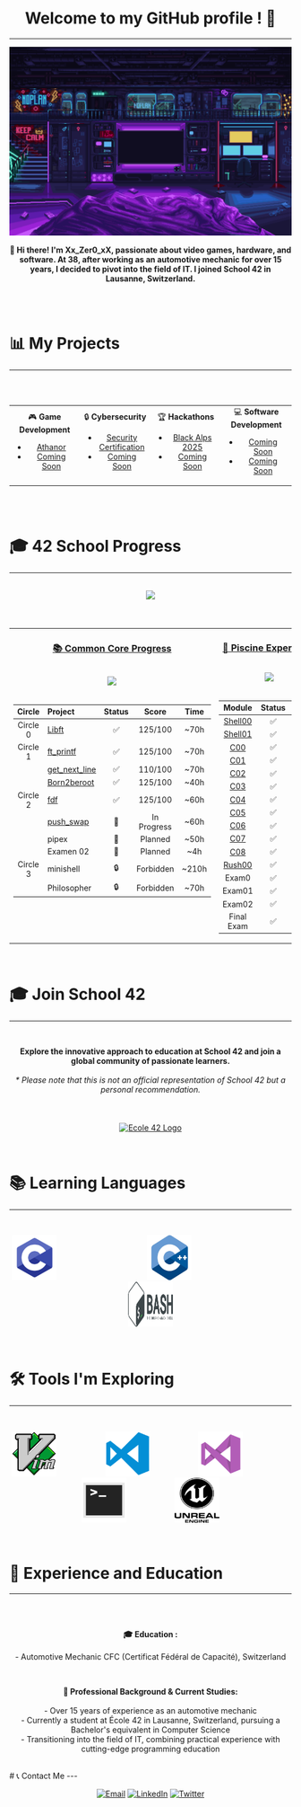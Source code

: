 <!--
**************************************************
  Header Section - Welcome and Profile Introduction
**************************************************
-->
<h1 align="center">Welcome to my GitHub profile ! 🚀</h1>
<hr>

<p align="center">
  <img src="images/scifi_room.gif" alt="Welcome to my GitHub profile!">
</p>

<p align="center">
  <b>👋 Hi there! I'm Xx_Zer0_xX, passionate about video games, hardware, and software. At 38, after working as an automotive mechanic for over 15 years, I decided to pivot into the field of IT. I joined School 42 in Lausanne, Switzerland.</b>
</p>
<br><br>

<!--
**************************************************
  Projects Overview Section
  - Game Development
  - Cybersecurity
  - Hackathons
  - Software Development
**************************************************
-->

# 📊 My Projects
---
<br><br>
<div align="center">
  <table style="width: 100%;">
    <tr>
      <td align="center" style="width: 25%;">
        🎮 <b>Game Development</b>
        <ul>
          <li><a href="https://www.athanor.games/">Athanor</a></li>
          <li><a href="#">Coming Soon</a></li>
        </ul>
      </td>
      <td align="center" style="width: 25%;">
        🔒 <b>Cybersecurity</b>
        <ul>
         <li><a href="https://pauljerimy.com/security-certification-roadmap/">Security Certification</a></li>
          <li><a href="#">Coming Soon</a></li>
        </ul>
      </td>
      <td align="center" style="width: 25%;">
        🏆 <b>Hackathons</b>
        <ul>
          <li><a href="https://www.blackalps.ch/ba/">Black Alps 2025</a></li>
          <li><a href="#">Coming Soon</a></li>
        </ul>
      </td>
      <td align="center" style="width: 25%;">
        💻 <b>Software Development</b>
        <ul>
          <li><a href="#">Coming Soon</a></li>
          <li><a href="#">Coming Soon</a></li>
        </ul>
      </td>
    </tr>
  </table>
</div>
<br><br>

<!--
**************************************************
  42 School Progress Section
  - Common Core curriculum progress
  - Piscine experience and results
**************************************************
-->

# 🎓 42 School Progress
---
<br>
<div align="center">
  <img src="https://img.shields.io/badge/Lausanne-1E2024?style=for-the-badge&logo=42" />
</div>
<br><br>

<div align="center">
<table width="100%">
<tr>
<td width="50%" align="center" valign="top">

### [📚 Common Core Progress](https://github.com/Xxzer042xX/42-Common-Core/blob/main/README.md)

<br>
<img src="https://img.shields.io/badge/Grade-In%20Progress-blue?style=for-the-badge&logo=42&logoColor=white" />
<br><br>




| Circle | Project | Status | Score | Time |
|:------:|:--------|:------:|:-----:|:----:|
| Circle 0 | [Libft](https://github.com/Xxzer042xX/42-Common-Core/tree/main/libft) | ✅ | 125/100 | ~70h |
| Circle 1 | [ft_printf](https://github.com/Xxzer042xX/404) | ✅ | 125/100 | ~70h |
|| [get_next_line](https://github.com/Xxzer042xX/42-Common-Core/tree/main/get_next_line) | ✅ | 110/100 | ~70h |
|| [Born2beroot](https://github.com/Xxzer042xX/404) | ✅ | 125/100 | ~40h |
| Circle 2 | [fdf](https://github.com/Xxzer042xX/42-Common-Core/tree/main/fdf) | ✅ | 125/100 | ~60h |
|| [push_swap](https://github.com/Xxzer042xX/42-Common-Core/tree/main/push_swap) | 🔄 | In Progress | ~60h |
|| pipex | 📝 | Planned | ~50h |
|| Examen 02 | 📝 | Planned | ~4h |
| Circle 3 | minishell | 🔒 | Forbidden | ~210h |
|| Philosopher | 🔒 | Forbidden | ~70h |

</td>
<td width="50%" align="center" valign="top">

### [🌊 Piscine Experience](https://github.com/Xxzer042xX/42-Piscine/blob/master/README.MD)

<br>
<img src="https://img.shields.io/badge/Status-Completed-success?style=for-the-badge&logo=42&logoColor=white" />
<br><br>



| Module | Status | Score |
|:------:|:------:|:-----:|
| [Shell00](https://github.com/Xxzer042xX/42-Piscine/tree/master/extra/shell/shell00) | ✅ | 100% |
| [Shell01](https://github.com/Xxzer042xX/42-Piscine/tree/master/extra/shell/shell01) | ✅ | 85% |
| [C00](https://github.com/Xxzer042xX/42-Piscine/tree/master/c00) | ✅ | 100% |
| [C01](https://github.com/Xxzer042xX/42-Piscine/tree/master/c01) | ✅ | 100% |
| [C02](https://github.com/Xxzer042xX/42-Piscine/tree/master/c02) | ✅ | 100% |
| [C03](https://github.com/Xxzer042xX/42-Piscine/tree/master/c03) | ✅ | 100% |
| [C04](https://github.com/Xxzer042xX/42-Piscine/tree/master/c04) | ✅ | 50% |
| [C05](https://github.com/Xxzer042xX/42-Piscine/tree/master/c05) | ✅ | 80% |
| [C06](https://github.com/Xxzer042xX/42-Piscine/tree/master/c06) | ✅ | 100% |
| [C07](https://github.com/Xxzer042xX/42-Piscine/tree/master/c07) | ✅ | 60% |
| [C08](https://github.com/Xxzer042xX/42-Piscine) | ✅ | 100% |
| [Rush00](https://github.com/Xxzer042xX/42-Piscine/tree/master/extra/rush/rush00_24) | ✅ | 116% |
| Exam0 | ✅ | 90% |
| Exam01 | ✅ | 70% |
| Exam02 | ✅ | 60% |
| Final Exam | ✅ | 60% |

</td>
</tr>
</table>
</div>
<br>
<!--
**************************************************
  School 42 Promotion Section
  - Information about joining School 42
  - Disclaimer and logo
**************************************************
-->

# 🎓 Join School 42
---
<br>
<p align="center">
  <b>Explore the innovative approach to education at School 42 and join a global community of passionate learners.</b><br><br>
  <i>* Please note that this is not an official representation of School 42 but a personal recommendation.</i>
  <br><br><br><br>
  <a href="https://42lausanne.ch/" target="_blank"><img src="https://42lausanne.ch/wp-content/uploads/2021/01/42_logo.svg" alt="Ecole 42 Logo" width="200"></a>
</p>
<br>
<!--
**************************************************
  Technical Skills Section
  - Programming Languages
  - Development Tools
**************************************************
-->

# 📚 Learning Languages
---
<br>
<p align="center">
  <a href="https://fr.wikipedia.org/wiki/C_(langage)" target="_blank"><img src="images/c.png" alt="C Programming Language Logo" width="80" height="80"></a>&nbsp;&nbsp;&nbsp;&nbsp;&nbsp;&nbsp;&nbsp;&nbsp;&nbsp;&nbsp;&nbsp;&nbsp;&nbsp;&nbsp;&nbsp;&nbsp;&nbsp;&nbsp;&nbsp;&nbsp;&nbsp;&nbsp;&nbsp;&nbsp;&nbsp;&nbsp;&nbsp;&nbsp;&nbsp;&nbsp;&nbsp;&nbsp;&nbsp;&nbsp;&nbsp;&nbsp;&nbsp;&nbsp;&nbsp;&nbsp;
  <a href="https://fr.wikipedia.org/wiki/C%2B%2B" target="_blank"><img src="images/cpp.png" alt="C++ Programming Language Logo" width="80" height="80"></a>&nbsp;&nbsp;&nbsp;&nbsp;&nbsp;&nbsp;&nbsp;&nbsp;&nbsp;&nbsp;&nbsp;&nbsp;&nbsp;&nbsp;&nbsp;&nbsp;&nbsp;&nbsp;&nbsp;&nbsp;&nbsp;&nbsp;&nbsp;&nbsp;&nbsp;&nbsp;&nbsp;&nbsp;&nbsp;&nbsp;&nbsp;&nbsp;&nbsp;&nbsp;&nbsp;&nbsp;&nbsp;&nbsp;&nbsp;&nbsp;&nbsp;&nbsp;&nbsp;&nbsp;
  <a href="https://fr.wikipedia.org/wiki/Bourne-Again_shell" target="_blank"><img src="images/bash.png" alt="Bash Shell Logo" width="80" height="80"></a>
</p>
<br>
<!--
**************************************************
  Tools and Technologies Section
  - Development environments
  - Software tools
**************************************************
-->

# 🛠️ Tools I'm Exploring
---
<br>
<p align="center">
  <a href="https://fr.wikipedia.org/wiki/Vim" target="_blank"><img src="images/vim.png" alt="Vim Editor Logo" width="80" height="80"></a>&nbsp;&nbsp;&nbsp;&nbsp;&nbsp;&nbsp;&nbsp;&nbsp;&nbsp;&nbsp;&nbsp;&nbsp;&nbsp;&nbsp;&nbsp;&nbsp;&nbsp;&nbsp;&nbsp;&nbsp;&nbsp;
  <a href="https://fr.wikipedia.org/wiki/Visual_Studio_Code" target="_blank"><img src="images/vscode.png" alt="Visual Studio Code Logo" width="80" height="80"></a>&nbsp;&nbsp;&nbsp;&nbsp;&nbsp;&nbsp;&nbsp;&nbsp;&nbsp;&nbsp;&nbsp;&nbsp;&nbsp;&nbsp;&nbsp;&nbsp;&nbsp;&nbsp;&nbsp;&nbsp;&nbsp;
  <a href="https://fr.wikipedia.org/wiki/Microsoft_Visual_Studio" target="_blank"><img src="images/visual.png" alt="Visual Studio Logo" width="80" height="80"></a>&nbsp;&nbsp;&nbsp;&nbsp;&nbsp;&nbsp;&nbsp;&nbsp;&nbsp;&nbsp;&nbsp;&nbsp;&nbsp;&nbsp;&nbsp;&nbsp;&nbsp;&nbsp;&nbsp;&nbsp;&nbsp;
  <a href="https://fr.wikipedia.org/wiki/Interface_en_ligne_de_commande" target="_blank"><img src="images/terminal.png" alt="Terminal Logo" width="80" height="80"></a>&nbsp;&nbsp;&nbsp;&nbsp;&nbsp;&nbsp;&nbsp;&nbsp;&nbsp;&nbsp;&nbsp;&nbsp;&nbsp;&nbsp;&nbsp;&nbsp;&nbsp;&nbsp;&nbsp;&nbsp;&nbsp;
  <a href="https://fr.wikipedia.org/wiki/Unreal_Engine" target="_blank"><img src="images/unreal.png" alt="Unreal Engine Logo" width="80" height="80"></a>
</p>
<br>
<!--
**************************************************
  Professional Background Section
  - Education history
  - Work experience
**************************************************
-->

# 📜 Experience and Education
---
<br><br>
<p align="center">
  <b>🎓 Education :</b><br><br>
  - Automotive Mechanic CFC (Certificat Fédéral de Capacité), Switzerland
</p>
<br>
<p align="center">
  <b>💼 Professional Background & Current Studies:</b><br><br>
  - Over 15 years of experience as an automotive mechanic<br>
  - Currently a student at École 42 in Lausanne, Switzerland, pursuing a Bachelor's equivalent in Computer Science<br>
  - Transitioning into the field of IT, combining practical experience with cutting-edge programming education
</p>
<br>
<!--
**************************************************
  Contact Information Section
  - Social media links
  - Professional networks
**************************************************
-->
# 📞 Contact Me
---
<div align="center">

[![Email](https://img.shields.io/badge/Email-eljok87%40gmail.com-D14836?logo=gmail&logoColor=white)](mailto:eljok87@gmail.com)
[![LinkedIn](https://img.shields.io/badge/LinkedIn-Connect-0077B5?logo=linkedin&logoColor=white)](https://www.linkedin.com/in/yourprofile/)
[![Twitter](https://img.shields.io/badge/Twitter-Follow-1DA1F2?logo=twitter&logoColor=white)](https://twitter.com/yourprofile)

</div>
<!--
**************************************************
  Footer Section - Contribution Invitation
  Thank you for visiting my profile!
**************************************************
-->

<!--
 /************************************************************\
 *                                                            *
 *    Welcome to my project! If you're reading this, I        *
 *    invite you to contribute to this codebase. I've         *
 *    done my best to keep everything clean and organized,    *
 *    even without prior knowledge. If you spot areas that    *
 *    can be improved or corrected, please feel free to       *
 *    make your changes and submit a pull request. Your       *
 *    contributions are greatly appreciated!                  *
 *                                                 o7         *
 *                                                            *
 \************************************************************/
-->
